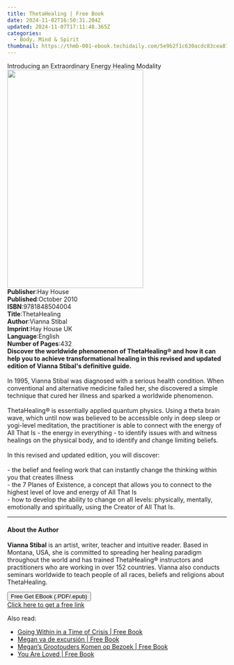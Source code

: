 ```yaml
---
title: ThetaHealing | Free Book
date: 2024-11-02T16:50:31.204Z
updated: 2024-11-07T17:11:48.365Z
categories:
  - Body, Mind & Spirit
thumbnail: https://thmb-001-ebook.techidaily.com/5e9b2f1c630acdc83cea87dcef6981789c8dfc0d6180793d076dcd573a2d4e83.jpg
---
```

<main id="book-container">
  <div class="flex flex-col">
    <div class="book-brief flex-1 py-6 px-4 sm:p-6 md:py-10 md:px-8">
      <!-- brief-->
      <div class="book-brief-main">
        Introducing an Extraordinary Energy Healing Modality
      </div>
    </div>
    <div
      class="book-meta-info flex-1 grid gap-4 col-start-1 col-end-3 row-start-1 sm:mb-6 sm:grid-cols-4 lg:gap-6 lg:col-start-2 lg:row-end-6 lg:row-span-6 lg:mb-0"
    >
      <div
        class="book-meta-info-left place-content-center mt-4 p-4 text-sm leading-6 col-start-2 col-span-2 dark:text-slate-400"
      >
        <img
          class="w-full h-500 object-cover rounded-lg sm:h-255 sm:col-span-2 lg:col-span-full"
          src="https://img-001-ebook.techidaily.com/3dd0882c490372f883f087b5e4b3f7cb4caeaf4088b3293c77e7b6fb6cc8693d.jpg"
          alt=""
          width="312"
          height="500"
        />
      </div>
      <div
        class="book-meta-info-right mt-2 col-start-1 row-start-2 col-span-3 self-center"
      >
        <!-- meta data  -->
        <div class="flex flex-col px-4 md:px-8">
          <div class="flex-1">
            <strong>Publisher</strong>:<span class="px-2">Hay House</span>
          </div>
          <div class="flex-1">
            <strong>Published</strong>:<span class="px-2">October 2010</span>
          </div>
          <div class="flex-1">
            <strong>ISBN</strong>:<span class="px-2">9781848504004</span>
          </div>
          <div class="flex-1">
            <strong>Title</strong>:<span class="px-2">ThetaHealing</span>
          </div>
          <div class="flex-1">
            <strong>Author</strong>:<span class="px-2">Vianna Stibal</span>
          </div>
          <div class="flex-1">
            <strong>Imprint</strong>:<span class="px-2">Hay House UK</span>
          </div>
          <div class="flex-1">
            <strong>Language</strong>:<span class="px-2">English</span>
          </div>
          <div class="flex-1">
            <strong>Number of Pages</strong>:<span class="px-2">432</span>
          </div>
        </div>
      </div>
    </div>
    <div class="book-description flex-1 py-6 px-4 sm:p-6 md:py-10 md:px-8">
      <div class="book-description-main">
        <div accordion-content="" id="description">
          <b
            >Discover the worldwide phenomenon of ThetaHealing® and how it can
            help you to achieve transformational healing in this revised and
            updated edition of Vianna Stibal's definitive guide.</b
          ><br /><br />In 1995, Vianna Stibal was diagnosed with a serious
          health condition. When conventional and alternative medicine failed
          her, she discovered a simple technique that cured her illness and
          sparked a worldwide phenomenon.<br /><br />ThetaHealing® is
          essentially applied quantum physics. Using a theta brain wave, which
          until now was believed to be accessible only in deep sleep or
          yogi-level meditation, the practitioner is able to connect with the
          energy of All That Is - the energy in everything - to identify issues
          with and witness healings on the physical body, and to identify and
          change limiting beliefs.<br /><br />In this revised and updated
          edition, you will discover:<br /><br />- the belief and feeling work
          that can instantly change the thinking within you that creates
          illness<br />- the 7 Planes of Existence, a concept that allows you to
          connect to the highest level of love and energy of All That Is<br />-
          how to develop the ability to change on all levels: physically,
          mentally, emotionally and spiritually, using the Creator of All That
          Is.
        </div>
        <div class="accordion-fader"></div>
      </div>
    </div>
    <div class="book-excerpts flex-1 py-6 px-4 sm:p-6 md:py-10 md:px-8">
      <!-- excerpts-->
      <div class="book-excerpts-main">
        <hr />
        <h4 class="placeholder placeholder-heading">
          <span>About the Author</span>
        </h4>
        <p>
          <b>Vianna Stibal</b>&nbsp;is an artist, writer, teacher and intuitive
          reader. Based in Montana, USA, she is committed to spreading her
          healing paradigm throughout the world and has trained ThetaHealing®
          instructors and practitioners who are working in over 152 countries.
          Vianna also conducts seminars worldwide to teach people of all races,
          beliefs and religions about ThetaHealing.
        </p>
      </div>
    </div>
    <div
      class="book-about-author flex-1 py-6 px-4 sm:p-6 md:py-10 md:px-8"
    ></div>
    <div class="book-free-get flex-1 py-6 px-4 sm:p-6 md:py-10 md:px-8">
      <button
        id="btn-free-get"
        class="bg-blue-500 hover:bg-blue-700 text-white font-bold py-2 px-4 rounded"
      >
        Free Get EBook (.PDF/.epub)
      </button>
      <div id="countdown-display" class="px-2 text-lg mt-2"></div>
      <a
        id="free-link"
        class="hidden bg-blue-500 hover:bg-blue-700 text-white font-bold py-2 px-4 rounded"
        href="https://www.ebooks.com/en-us/book/96317330/thetahealing/vianna-stibal/"
        target="_blank"
        >Click here to get a free link</a
      >
    </div>
    <script>
      let countdownTime = 0;
      let countdownInterval = null;
      document
        .getElementById('btn-free-get')
        .addEventListener('click', startCountdown);
      function startCountdown() {
        countdownTime = new Date().getTime() + 60000 * 3;
        countdownInterval = setInterval(updateCountdown, 1000);
        document.getElementById('btn-free-get').disabled = true;
        document
          .getElementById('btn-free-get')
          .classList.add('bg-gray-500', 'cursor-not-allowed');
      }
      function updateCountdown() {
        let currentTime = new Date().getTime();
        let timeLeft = countdownTime - currentTime;
        let secondsLeft = Math.floor(timeLeft / 1000);
        document.getElementById('countdown-display').innerHTML =
          `Remaining time: ${secondsLeft} seconds.`;
        if (secondsLeft <= 0) {
          clearInterval(countdownInterval);
          document.getElementById('btn-free-get').classList.add('hidden');
          document.getElementById('free-link').classList.remove('hidden');
          document.getElementById('countdown-display').innerHTML = '';
        }
      }
    </script>
  </div>
</main>

<ins class="adsbygoogle"
      style="display:block"
      data-ad-client="ca-pub-7571918770474297"
      data-ad-slot="8358498916"
      data-ad-format="auto"
      data-full-width-responsive="true"></ins>
    

<span class="atpl-alsoreadstyle">Also read:</span>
<div><ul>
<li><a href="https://novels-ebooks.techidaily.com/210014237-9781789046885-going-within-in-a-time-of-crisis/"><u>Going Within in a Time of Crisis | Free Book</u></a></li>
<li><a href="https://novels-ebooks.techidaily.com/210012145-9781071539156-megan-va-de-excursion/"><u>Megan va de excursión | Free Book</u></a></li>
<li><a href="https://novels-ebooks.techidaily.com/210012162-9781071540077-megans-grootouders-komen-op-bezoek/"><u>Megan’s Grootouders Komen op Bezoek | Free Book</u></a></li>
<li><a href="https://novels-ebooks.techidaily.com/210014268-9781473583443-you-are-loved/"><u>You Are Loved | Free Book</u></a></li>
</ul></div>


